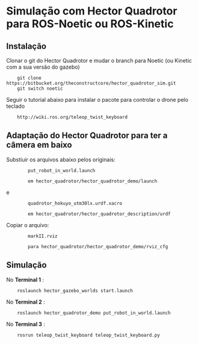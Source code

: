 # Simulação com Hector Quadrotor para ROS-Noetic ou ROS-Kinetic

## Instalação

Clonar o git do Hector Quadrotor e mudar o branch para Noetic (ou Kinetic com a sua versão do gazebo)

		git clone https://bitbucket.org/theconstructcore/hector_quadrotor_sim.git
		git switch noetic
		
Seguir o tutorial abaixo para instalar o pacote para controlar o drone pelo teclado
	
		http://wiki.ros.org/teleop_twist_keyboard
	

## Adaptação do Hector Quadrotor para ter a câmera em baixo

Substiuir os arquivos abaixo pelos originais:

			put_robot_in_world.launch
			
			em hector_quadrotor/hector_quadrotor_demo/launch
			
e			
			
			quadrotor_hokuyo_utm30lx.urdf.xacro
			
			em hector_quadrotor/hector_quadrotor_description/urdf
			
Copiar o arquivo:

			markII.rviz

			para hector_quadrotor/hector_quadrotor_demo/rviz_cfg
			

## Simulação

No **Terminal 1** :

		roslaunch hector_gazebo_worlds start.launch
		
No **Terminal 2** :
		
		roslaunch hector_quadrotor_demo put_robot_in_world.launch
		
No **Terminal 3** :
		
		rosrun teleop_twist_keyboard teleop_twist_keyboard.py 		
